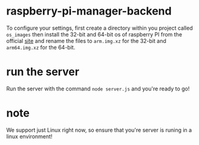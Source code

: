 # raspberry-pi-manager-backend
To configure your settings, first create a directory within you project called `os_images` then install the 32-bit and 64-bit os of raspberry PI from the official [site](https://www.raspberrypi.com/software/operating-systems/) and rename the files to `arm.img.xz` for the 32-bit and `arm64.img.xz` for the 64-bit.

# run the server
Run the server with the command `node server.js`
and you're ready to go!

# note 
We support just Linux right now, so ensure that you're server is runing in a linux environment!
